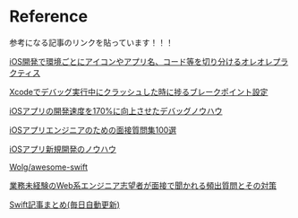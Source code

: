 # Reference

参考になる記事のリンクを貼っています！！！

[iOS開発で環境ごとにアイコンやアプリ名、コード等を切り分けるオレオレプラクティス
](https://qiita.com/KazaKago/items/2835d76ced43f913c31d#product-name)

[Xcodeでデバッグ実行中にクラッシュした時に捗るブレークポイント設定](https://qiita.com/mono0926/items/bf70c7ef15db046ee163)

[iOSアプリの開発速度を170%に向上させたデバッグノウハウ](https://speakerdeck.com/orgachem/debugging-knowhow-that-improved-our-development-velocity-to-170-percent)

[iOSアプリエンジニアのための面接質問集100選](http://nsblogger.hatenablog.com/entry/2016/12/24/ios_interview)

[iOSアプリ新規開発のノウハウ](http://nsblogger.hatenablog.com/entry/2017/12/13/ios_development_know_how)

[Wolg/awesome-swift](https://github.com/Wolg/awesome-swift)

[業務未経験のWeb系エンジニア志望者が面接で聞かれる頻出質問とその対策
](https://www.youtube.com/watch?v=b1_v0PkprC8)

[Swift記事まとめ(毎日自動更新)
](https://qiita.com/hikarut/items/6138e8e406da17f5b67c#_reference-293a4617d08ff7911199)


